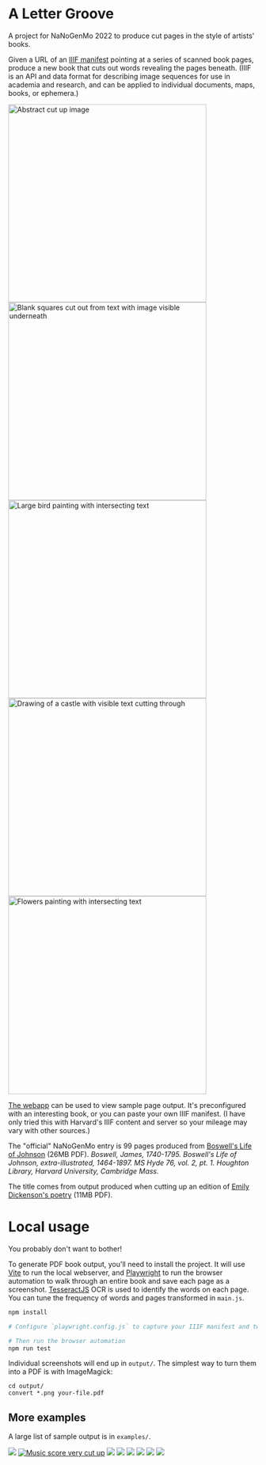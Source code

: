# A Letter Groove

A project for NaNoGenMo 2022 to produce cut pages in the style of artists' books.

Given a URL of an <a href="https://iiif.io/get-started/how-iiif-works/">IIIF manifest</a> pointing at a series of scanned book pages, produce a new book that cuts out words revealing the pages beneath. (IIIF is an API and data format for describing image sequences for use in academia and research, and can be applied to individual documents, maps, books, or ephemera.)

[<img src="examples/screenshot-16.png" alt="Abstract cut up image" height="400">](examples/screenshot-16.png) [<img src="examples/dickenson1.png" alt="Blank squares cut out from text with image visible underneath" height="400">](examples/dickenson1.png) [<img src="examples/menagerie1.png" alt="Large bird painting with intersecting text" height="400">](examples/menagerie1.png) [<img src="examples/the-life-of-samuel-johnson-6.png" alt="Drawing of a castle with visible text cutting through" height="400">](examples/the-life-of-samuel-johnson-6.png) [<img src="examples/flowers1.png" alt="Flowers painting with intersecting text" height="400">](examples/flowers1.png)


[The webapp](https://lizadaly.github.io/a-letter-groove/) can be used to view sample page output. It's preconfigured with an interesting book, or you can paste your own IIIF manifest. (I have only tried this with Harvard's IIIF content and server so your mileage may vary with other sources.)

The "official" NaNoGenMo entry is 99 pages produced from [Boswell's Life of Johnson](https://lizadaly.com/projects/a-letter-groove/boswells-life-of-johnson-sm.pdf) (26MB PDF). <i>Boswell, James, 1740-1795. Boswell's Life of Johnson, extra-illustrated, 1464-1897. MS Hyde 76, vol. 2, pt. 1. Houghton Library, Harvard University, Cambridge Mass.</i>


The title comes from output produced when cutting up an edition of [Emily Dickenson's poetry](https://lizadaly.com/projects/a-letter-groove/emily-dickenson-poems-sm.pdf) (11MB PDF).

# Local usage

You probably don't want to bother!

To generate PDF book output, you'll need to install the project. It will use [Vite](https://vitejs.dev/) to run the local webserver, and [Playwright](https://playwright.dev/) to run the browser automation to walk through an entire book and save each page as a screenshot.
[TesseractJS](https://tesseract.projectnaptha.com/) OCR is used to identify the words on each page. You can tune the frequency of words and pages transformed in `main.js`.

```bash
npm install

# Configure `playwright.config.js` to capture your IIIF manifest and tweak the PDF output

# Then run the browser automation
npm run test
```

Individual screenshots will end up in `output/`. The simplest way to turn them into a PDF is with ImageMagick:

```
cd output/
convert *.png your-file.pdf
```

## More examples

A large list of sample output is in `examples/`.

[<img src="examples/the-life-of-samuel-johnson-5.png">](examples/the-life-of-samuel-johnson-5.png)
[<img src="examples/music2.png" alt="Music score very cut up">](examples/music2.png)
[<img src="examples/lettie2.png">](examples/lettie2.png)
[<img src="examples/owl.png">](examples/owl.png)
[<img src="examples/screenshot-4.png">](examples/screenshot-4.png)
[<img src="examples/the-life-of-samuel-johnson-5.png">](examples/the-life-of-samuel-johnson-4.png)
[<img src="examples/lettie2.png">](examples/lettie2.png)
[<img src="examples/the-life-of-samuel-johnson-3.png">](examples/the-life-of-samuel-johnson-3.png)
